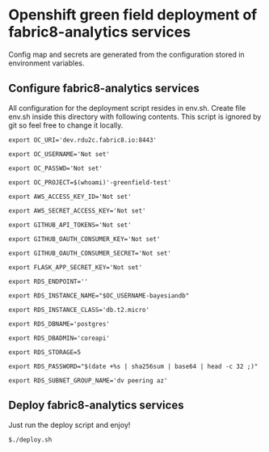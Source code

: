 # Openshift green field deployment of fabric8-analytics services

Config map and secrets are generated from the configuration stored in environment variables.

## Configure fabric8-analytics services
All configuration for the deployment script resides in env.sh.
Create file env.sh inside this directory with following contents.
This script is ignored by git so feel free to change it locally.

`export OC_URI='dev.rdu2c.fabric8.io:8443'`

`export OC_USERNAME='Not set'`

`export OC_PASSWD='Not set'`

`export OC_PROJECT=$(whoami)'-greenfield-test'`

`export AWS_ACCESS_KEY_ID='Not set'`

`export AWS_SECRET_ACCESS_KEY='Not set'`

`export GITHUB_API_TOKENS='Not set'`

`export GITHUB_OAUTH_CONSUMER_KEY='Not set'`

`export GITHUB_OAUTH_CONSUMER_SECRET='Not set'`

`export FLASK_APP_SECRET_KEY='Not set'`

`export RDS_ENDPOINT=''`

`export RDS_INSTANCE_NAME="$OC_USERNAME-bayesiandb"`

`export RDS_INSTANCE_CLASS='db.t2.micro'`

`export RDS_DBNAME='postgres'`

`export RDS_DBADMIN='coreapi'`

`export RDS_STORAGE=5`

`export RDS_PASSWORD="$(date +%s | sha256sum | base64 | head -c 32 ;)"`

`export RDS_SUBNET_GROUP_NAME='dv peering az'`

## Deploy fabric8-analytics services
Just run the deploy script and enjoy!

`$./deploy.sh`
